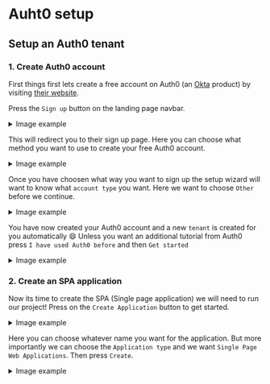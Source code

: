 # Auht0 setup

## Setup an Auth0 tenant

### 1. Create Auth0 account

First things first lets create a free account on Auth0 (an [Okta](https://www.okta.com/) product) by visiting [their website](https://auth0.com/).

Press the `Sign up` button on the landing page navbar.

<details>
  <summary>Image example</summary>
  <img alt="Auth0 landing page" src="./images/1-auth0-landing-page.png" />
</details>

This will redirect you to their sign up page. Here you can choose what method you want to use to create your free Auth0 account.

<details>
  <summary>Image example</summary>
  <img alt="Auth0 sign up page" src="./images/2-auth0-sign-up-page.png" />
</details>

Once you have choosen what way you want to sign up the setup wizard will want to know what `account type` you want. Here we want to choose `Other` before we continue.

<details>
  <summary>Image example</summary>
  <img alt="Account type selection" src="./images/3-accont-type.png" />
</details>

You have now created your Auth0 account and a new `tenant` is created for you automatically 😄 Unless you want an additional tutorial from Auth0 press `I have used Auth0 before` and then `Get started`

<details>
  <summary>Image example</summary>
  <img alt="Dashboard intro" src="./images/4-dashboard-intro.png" />
</details>

### 2. Create an SPA application

Now its time to create the SPA (Single page application) we will need to run our project! Press on the `Create Application` button to get started.

<details>
  <summary>Image example</summary>
  <img alt="Dashboard start page" src="./images/5-dashboard-start-page.png" />
</details>

Here you can choose whatever name you want for the application. But more importantly we can choose the `Application type` and we want `Single Page Web Applications`. Then press `Create`.

<details>
  <summary>Image example</summary>
  <img alt="Create SPA" src="./images/6-create-spa.png" />
</details>
